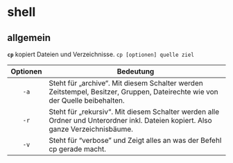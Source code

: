 # shell

## allgemein


**`cp`** kopiert Dateien und Verzeichnisse.
`cp [optionen] quelle ziel`


| Optionen | Bedeutung
|:--:|--
| `-a` | Steht für „archive“. Mit diesem Schalter werden Zeitstempel, Besitzer, Gruppen, Dateirechte wie von der Quelle beibehalten.
| `-r` | Steht für „rekursiv“. Mit diesem Schalter werden alle Ordner und Unterordner inkl. Dateien kopiert. Also ganze Verzeichnisbäume.
| `-v` | Steht für “verbose” und Zeigt alles an was der Befehl cp gerade macht.